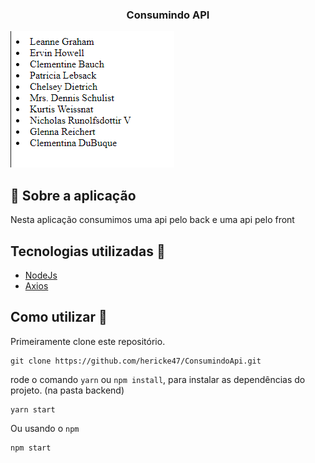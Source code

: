 <h3 align="center">
  Consumindo API
</h3>

<img src="Users.png" alt="Github Explore"/>

## :rocket: Sobre a aplicação

Nesta aplicação consumimos uma api pelo back e uma api pelo front

## Tecnologias utilizadas :memo:

- [NodeJs](https://nodejs.org/en/)
- [Axios](https://github.com/axios/axios)

## Como utilizar 🤔

Primeiramente clone este repositório.

```
git clone https://github.com/hericke47/ConsumindoApi.git
```
rode o comando `yarn` ou `npm install`, para instalar as dependências do projeto. (na pasta backend)

```
yarn start
```

Ou usando o `npm`

```
npm start
```